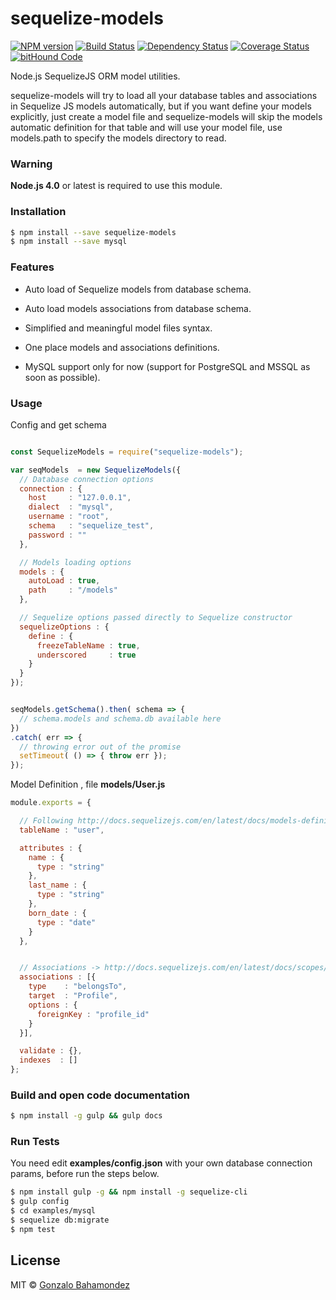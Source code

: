 # sequelize-models
[![NPM version][npm-image]][npm-url] [![Build Status][travis-image]][travis-url] [![Dependency Status][daviddm-image]][daviddm-url] [![Coverage Status](https://coveralls.io/repos/github/gbahamondez/sequelize-models/badge.svg?branch=master)](https://coveralls.io/github/gbahamondez/sequelize-models?branch=master) [![bitHound Code](https://www.bithound.io/github/gbahamondez/sequelize-models/badges/code.svg)](https://www.bithound.io/github/gbahamondez/sequelize-models)

Node.js SequelizeJS ORM model utilities.

sequelize-models will try to load all your database tables and associations in Sequelize JS models automatically, but if you want define your models explicitly,  just create a model file and sequelize-models will skip the models automatic definition for that table and will use your model file, use models.path to specify the models directory to read.


### Warning
**Node.js 4.0** or latest is required  to use this module.

### Installation

```sh
$ npm install --save sequelize-models
$ npm install --save mysql
```

### Features

* Auto load of Sequelize models from database schema.

* Auto load models associations from database schema.

* Simplified and meaningful model files syntax.

* One place models and associations definitions.

* MySQL support only for now (support for PostgreSQL and MSSQL as soon as possible).


### Usage

Config and get schema

```js

const SequelizeModels = require("sequelize-models");

var seqModels  = new SequelizeModels({
  // Database connection options
  connection : {
    host     : "127.0.0.1",
    dialect  : "mysql",
    username : "root",
    schema   : "sequelize_test",
    password : ""
  },

  // Models loading options
  models : {
    autoLoad : true,
    path     : "/models"
  },

  // Sequelize options passed directly to Sequelize constructor
  sequelizeOptions : {
    define : {
      freezeTableName : true,
      underscored     : true
    }
  }
});


seqModels.getSchema().then( schema => {
  // schema.models and schema.db available here
})
.catch( err => {
  // throwing error out of the promise
  setTimeout( () => { throw err });
});
```

Model Definition , file **models/User.js**

```js
module.exports = {

  // Following http://docs.sequelizejs.com/en/latest/docs/models-definition/
  tableName : "user",

  attributes : {
    name : {
      type : "string"
    },
    last_name : {
      type : "string"
    },
    born_date : {
      type : "date"
    }
  },


  // Associations -> http://docs.sequelizejs.com/en/latest/docs/scopes/#associations
  associations : [{
    type    : "belongsTo",
    target  : "Profile",
    options : {
      foreignKey : "profile_id"
    }
  }],

  validate : {},
  indexes  : []
};


```

### Build and open code documentation
```bash
$ npm install -g gulp && gulp docs
```

### Run Tests
You need  edit **examples/config.json** with your own database connection params, before run the steps below.

```bash
$ npm install gulp -g && npm install -g sequelize-cli
$ gulp config
$ cd examples/mysql
$ sequelize db:migrate
$ npm test
```


## License

MIT © [Gonzalo Bahamondez](https://github.com/gbahamondez)

[npm-image]: https://badge.fury.io/js/sequelize-models.svg
[npm-url]: https://npmjs.org/package/sequelize-models
[travis-image]: https://travis-ci.org/gbahamondez/sequelize-models.svg?branch=master
[travis-url]: https://travis-ci.org/gbahamondez/sequelize-models
[daviddm-image]: https://david-dm.org/gbahamondez/sequelize-models.svg?theme=shields.io
[daviddm-url]: https://david-dm.org/gbahamondez/sequelize-models
[coveralls-image]: https://coveralls.io/repos/gbahamondez/sequelize-models/badge.svg
[coveralls-url]: https://coveralls.io/r/gbahamondez/sequelize-models